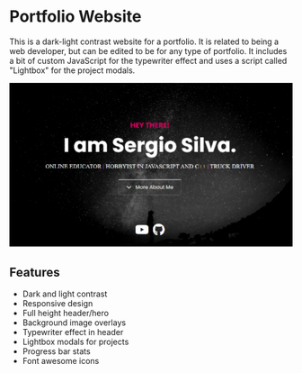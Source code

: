 # Portfolio Website

This is a dark-light contrast website for a portfolio. It is related to being a web developer, but can be edited to be for any type of portfolio. It includes a bit of custom JavaScript for the typewriter effect and uses a script called "Lightbox" for the project modals.

<img src="./images/screen.png" />

## Features

- Dark and light contrast
- Responsive design
- Full height header/hero
- Background image overlays
- Typewriter effect in header
- Lightbox modals for projects
- Progress bar stats
- Font awesome icons


